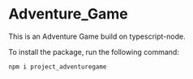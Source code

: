 # Adventure_Game
This is an Adventure Game build on typescript-node. 

To install the package, run the following command:

    npm i project_adventuregame